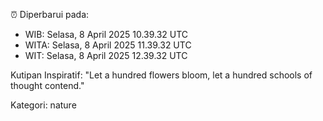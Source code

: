 ⏰ Diperbarui pada:
- WIB: Selasa, 8 April 2025 10.39.32 UTC
- WITA: Selasa, 8 April 2025 11.39.32 UTC
- WIT: Selasa, 8 April 2025 12.39.32 UTC

Kutipan Inspiratif:
"Let a hundred flowers bloom, let a hundred schools of thought contend."


Kategori: nature

